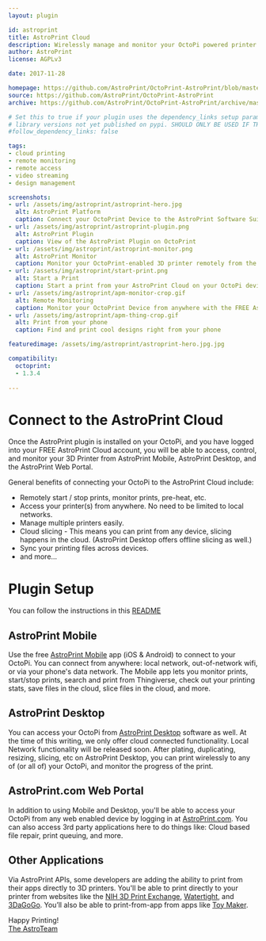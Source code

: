 ```yaml
---
layout: plugin

id: astroprint
title: AstroPrint Cloud
description: Wirelessly manage and monitor your OctoPi powered printer from the AstroPrint Platform (AP Mobile Apps, AP Desktop Software, & AP Web Portal).
author: AstroPrint
license: AGPLv3

date: 2017-11-28

homepage: https://github.com/AstroPrint/OctoPrint-AstroPrint/blob/master/README.md
source: https://github.com/AstroPrint/OctoPrint-AstroPrint
archive: https://github.com/AstroPrint/OctoPrint-AstroPrint/archive/master.zip

# Set this to true if your plugin uses the dependency_links setup parameter to include
# library versions not yet published on pypi. SHOULD ONLY BE USED IF THERE IS NO OTHER OPTION!
#follow_dependency_links: false

tags:
- cloud printing
- remote monitoring
- remote access
- video streaming
- design management

screenshots:
- url: /assets/img/astroprint/astroprint-hero.jpg
  alt: AstroPrint Platform
  caption: Connect your OctoPrint Device to the AstroPrint Software Suite
- url: /assets/img/astroprint/astroprint-plugin.png
  alt: AstroPrint Plugin
  caption: View of the AstroPrint Plugin on OctoPrint
- url: /assets/img/astroprint/astroprint-monitor.png
  alt: AstroPrint Monitor
  caption: Monitor your OctoPrint-enabled 3D printer remotely from the AstroPrint Cloud
- url: /assets/img/astroprint/start-print.png
  alt: Start a Print
  caption: Start a print from your AstroPrint Cloud on your OctoPi device
- url: /assets/img/astroprint/apm-monitor-crop.gif
  alt: Remote Monitoring
  caption: Monitor your OctoPrint Device from anywhere with the FREE AstroPrint App
- url: /assets/img/astroprint/apm-thing-crop.gif
  alt: Print from your phone
  caption: Find and print cool designs right from your phone

featuredimage: /assets/img/astroprint/astroprint-hero.jpg.jpg

compatibility:
  octoprint:
  - 1.3.4
  
---
```


# Connect to the AstroPrint Cloud

Once the AstroPrint plugin is installed on your OctoPi, and you have logged into your FREE AstroPrint Cloud account, you will be able to access, control, and monitor your 3D Printer from AstroPrint Mobile, AstroPrint Desktop, and the AstroPrint Web Portal.

General benefits of connecting your OctoPi to the AstroPrint Cloud include:

- Remotely start / stop prints, monitor prints, pre-heat, etc.
- Access your printer(s) from anywhere.  No need to be limited to local networks.
- Manage multiple printers easily.
- Cloud slicing - This means you can print from any device, slicing happens in the cloud. (AstroPrint Desktop offers offline slicing as well.)
- Sync your printing files across devices.
- and more…

# Plugin Setup

You can follow the instructions in this [README](https://github.com/AstroPrint/OctoPrint-AstroPrint/blob/master/README.md)

## AstroPrint Mobile

Use the free [AstroPrint Mobile](https://www.astroprint.com/products/p/astroprint-mobile) app (iOS & Android) to connect to your OctoPi.  You can connect from anywhere: local network, out-of-network wifi, or via your phone's data network.  The Mobile app lets you monitor prints, start/stop prints, search and print from Thingiverse, check out your printing stats, save files in the cloud, slice files in the cloud, and more.

## AstroPrint Desktop

You can access your OctoPi from [AstroPrint Desktop](https://www.astroprint.com/products/p/astroprint-desktop) software as well.  At the time of this writing, we only offer cloud connected functionality.  Local Network functionality will be released soon.  After plating, duplicating, resizing, slicing, etc on AstroPrint Desktop, you can print wirelessly to any of (or all of) your OctoPi, and monitor the progress of the print.

## AstroPrint.com Web Portal

In addition to using Mobile and Desktop, you'll be able to access your OctoPi from any web enabled device by logging in at [AstroPrint.com](https://www.astroprint.com).  You can also access 3rd party applications here to do things like:  Cloud based file repair, print queuing, and more.

## Other Applications

Via AstroPrint APIs, some developers are adding the ability to print from their apps directly to 3D printers.  You'll be able to print directly to your printer from websites like the [NIH 3D Print Exchange](https://3dprint.nih.gov/), [Watertight](https://watertight.com/), and [3DaGoGo](https://www.3dagogo.com).  You’ll also be able to print-from-app from apps like [Toy Maker](https://toymaker.astroprint.com).


Happy Printing!<br>
[The AstroTeam](https://www.astroprint.com/team)